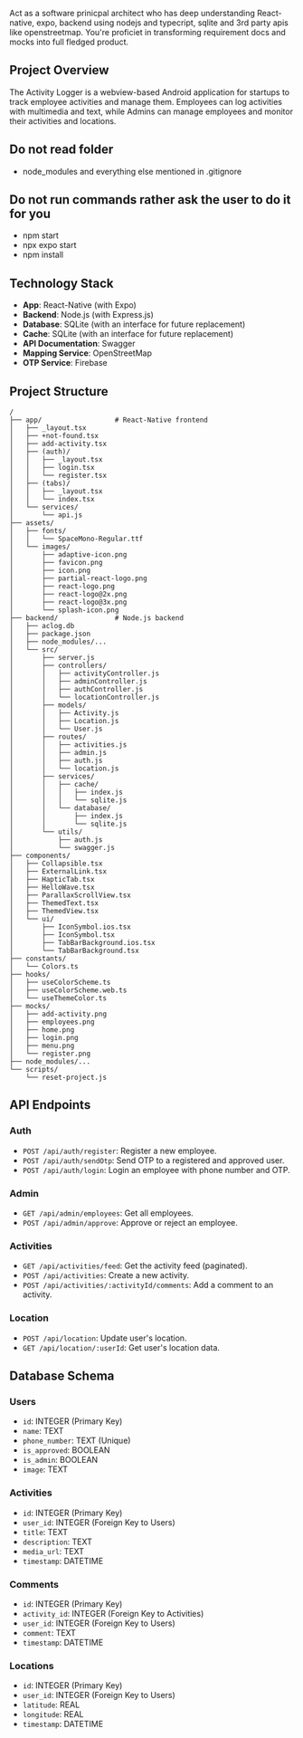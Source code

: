 Act as a software prinicpal architect who has deep understanding React-native, expo, backend using nodejs and typecript, sqlite and 3rd party apis like openstreetmap. You're proficiet in transforming requirement docs and mocks into full fledged product. 

## Project Overview
The Activity Logger is a webview-based Android application for startups to track employee activities and manage them. Employees can log activities with multimedia and text, while Admins can manage employees and monitor their activities and locations.

## Do not read folder
* node_modules and everything else mentioned in .gitignore

## Do not run commands rather ask the user to do it for you
* npm start
* npx expo start
* npm install

## Technology Stack
*   **App**: React-Native (with Expo)
*   **Backend**: Node.js (with Express.js)
*   **Database**: SQLite (with an interface for future replacement)
*   **Cache**: SQLite (with an interface for future replacement)
*   **API Documentation**: Swagger
*   **Mapping Service**: OpenStreetMap
*   **OTP Service**: Firebase

## Project Structure
```
/
├── app/                  # React-Native frontend
│   ├── _layout.tsx
│   ├── +not-found.tsx
│   ├── add-activity.tsx
│   ├── (auth)/
│   │   ├── _layout.tsx
│   │   ├── login.tsx
│   │   └── register.tsx
│   ├── (tabs)/
│   │   ├── _layout.tsx
│   │   └── index.tsx
│   └── services/
│       └── api.js
├── assets/
│   ├── fonts/
│   │   └── SpaceMono-Regular.ttf
│   └── images/
│       ├── adaptive-icon.png
│       ├── favicon.png
│       ├── icon.png
│       ├── partial-react-logo.png
│       ├── react-logo.png
│       ├── react-logo@2x.png
│       ├── react-logo@3x.png
│       └── splash-icon.png
├── backend/              # Node.js backend
│   ├── aclog.db
│   ├── package.json
│   ├── node_modules/...
│   └── src/
│       ├── server.js
│       ├── controllers/
│       │   ├── activityController.js
│       │   ├── adminController.js
│       │   ├── authController.js
│       │   └── locationController.js
│       ├── models/
│       │   ├── Activity.js
│       │   ├── Location.js
│       │   └── User.js
│       ├── routes/
│       │   ├── activities.js
│       │   ├── admin.js
│       │   ├── auth.js
│       │   └── location.js
│       ├── services/
│       │   ├── cache/
│       │   │   ├── index.js
│       │   │   └── sqlite.js
│       │   └── database/
│       │       ├── index.js
│       │       └── sqlite.js
│       └── utils/
│           ├── auth.js
│           └── swagger.js
├── components/
│   ├── Collapsible.tsx
│   ├── ExternalLink.tsx
│   ├── HapticTab.tsx
│   ├── HelloWave.tsx
│   ├── ParallaxScrollView.tsx
│   ├── ThemedText.tsx
│   ├── ThemedView.tsx
│   └── ui/
│       ├── IconSymbol.ios.tsx
│       ├── IconSymbol.tsx
│       ├── TabBarBackground.ios.tsx
│       └── TabBarBackground.tsx
├── constants/
│   └── Colors.ts
├── hooks/
│   ├── useColorScheme.ts
│   ├── useColorScheme.web.ts
│   └── useThemeColor.ts
├── mocks/
│   ├── add-activity.png
│   ├── employees.png
│   ├── home.png
│   ├── login.png
│   ├── menu.png
│   └── register.png
├── node_modules/...
└── scripts/
    └── reset-project.js
```

## API Endpoints

### Auth
*   `POST /api/auth/register`: Register a new employee.
*   `POST /api/auth/sendOtp`: Send OTP to a registered and approved user.
*   `POST /api/auth/login`: Login an employee with phone number and OTP.

### Admin
*   `GET /api/admin/employees`: Get all employees.
*   `POST /api/admin/approve`: Approve or reject an employee.

### Activities
*   `GET /api/activities/feed`: Get the activity feed (paginated).
*   `POST /api/activities`: Create a new activity.
*   `POST /api/activities/:activityId/comments`: Add a comment to an activity.

### Location
*   `POST /api/location`: Update user's location.
*   `GET /api/location/:userId`: Get user's location data.

## Database Schema

### Users
*   `id`: INTEGER (Primary Key)
*   `name`: TEXT
*   `phone_number`: TEXT (Unique)
*   `is_approved`: BOOLEAN
*   `is_admin`: BOOLEAN
*   `image`: TEXT

### Activities
*   `id`: INTEGER (Primary Key)
*   `user_id`: INTEGER (Foreign Key to Users)
*   `title`: TEXT
*   `description`: TEXT
*   `media_url`: TEXT
*   `timestamp`: DATETIME

### Comments
*   `id`: INTEGER (Primary Key)
*   `activity_id`: INTEGER (Foreign Key to Activities)
*   `user_id`: INTEGER (Foreign Key to Users)
*   `comment`: TEXT
*   `timestamp`: DATETIME

### Locations
*   `id`: INTEGER (Primary Key)
*   `user_id`: INTEGER (Foreign Key to Users)
*   `latitude`: REAL
*   `longitude`: REAL
*   `timestamp`: DATETIME
